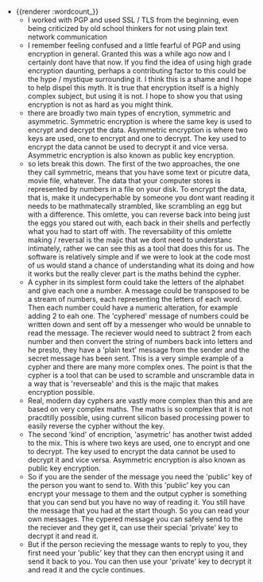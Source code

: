 - {{renderer :wordcount_}}
	- I worked with PGP and used SSL / TLS from the beginning, even being criticized by old school thinkers for not using plain text network communication
	- I remember feeling confused and a little fearful of PGP and using encryption in general. Granted this was a while ago now and I certainly dont have that now. If you find the idea of using high grade encryption daunting, perhaps a contributing factor to this could be the hype / mystique surrounding it. I think this is a shame and I hope to help dispel this myth. It is true that encryption itself is a highly complex subject, but using it is not. I hope to show you that using encryption is not as hard as you might think.
	- there are broadly two main types of encrytion, symmetric and asymmetric. Symmetric encryption is where the same key is used to encrypt and decrypt the data. Asymmetric encryption is where two keys are used, one to encrypt and one to decrypt. The key used to encrypt the data cannot be used to decrypt it and vice versa. Asymmetric encryption is also known as public key encryption.
	- so lets break this down. The first of the two approaches, the one they call symmetric, means that you have some text or picutre data, movie file, whatever. The data that your computer stores is represented by numbers in a file on your disk. To encrypt the data, that is, make it undecyperhable by someone you dont want reading it needs to be mathmatecally strambled, like scrambling an egg but with a difference. This omlette, you can reverse back into being just the eggs you stared out with, each back in their shells and perfectly what you had to start off with. The reversability of this omlette making / reversal is the majic that we dont need to understanc intimately, rather we can see this as a tool that does this for us. The software is relatively simple and if we were to look at the code most of us would stand a chance of understanding what its doing and how it works but the really clever part is the maths behind the cypher. 
	- A cypher in its simplest form could take the letters of the alphabet and give each one a number. A message could be transposed to be a stream of numbers, each representing the letters of each word. Then each number could have a numeric alteration, for example adding 2 to eah one. The 'cyphered' message of numbers could be written down and sent off by a messenger who would be unnable to read the message. The reciever would need to subtract 2 from each number and then convert the string of numbers back into letters and he presto, they have a 'plain text' message from the sender and the secret message has been sent. This is a very simple example of a cypher and there are many more complex ones. The point is that the cypher is a tool that can be used to scramble and unscramble data in a way that is 'reverseable' and this is the majic that makes encryption possible.
	- Real, modern day cyphers are vastly more complex than this and are based on very complex maths. The maths is so complex that it is not pracdtilly possible, using current silicon based processing power to easily reverse the cypher without the key.
	- The second 'kind' of encription, 'asymetric' has another twist added to the mix. This is where two keys are used, one to encrypt and one to decrypt. The key used to encrypt the data cannot be used to decrypt it and vice versa. Asymmetric encryption is also known as public key encryption. 
	- So if you are the sender of the message you need the 'public' key of the person you want to send to. With this 'public' key you can encrypt your message to them and the output cypher is something that you can send but you have no way of reading it. You still have the message that you had at the start though. So you can read your own messages. The cypered message you can safely send to the the reciever and they get it, can use their special 'private' key to decrypt it and read it.
	- But if the person recieving the message wants to reply to you, they first need your 'public' key that they can then encrypt using it and send it back to you. You can then use your 'private' key to decrypt it and read it and the cycle continues.
	